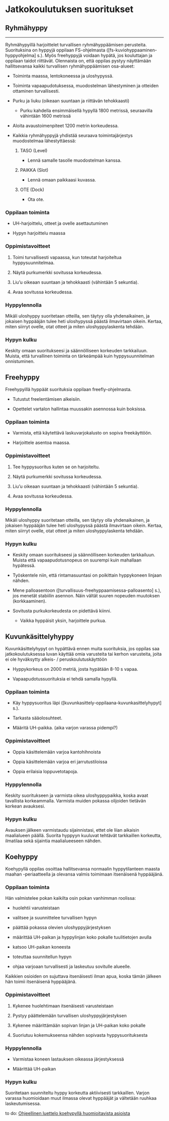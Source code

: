 # Jatkokoulutuksen suoritukset


## Ryhmähyppy  
------------

Ryhmähypyillä harjoittelet turvallisen ryhmähyppäämisen perusteita.
Suorituksina on hyppyjä oppilaan FS-ohjelmasta
(\[fs-kuviohyppaaminen-hyppyohjelma\] s.). Myös freehyppyjä voidaan
hypätä, jos kouluttajan ja oppilaan taidot riittävät. Olennaista on,
että oppilas pystyy näyttämään hallitsevansa kaikki turvallisen
ryhmähyppäämisen osa-alueet:

-   Toiminta maassa, lentokoneessa ja uloshypyssä.

-   Toiminta vapaapudotuksessa, muodostelman lähestyminen ja otteiden
    ottaminen turvallisesti.

-   Purku ja liuku (oikeaan suuntaan ja riittävän tehokkaasti)

    -   Purku kahdella ensimmäisellä hypyllä 1800 metrissä, seuraavilla
        vähintään 1600 metrissä

-   Aloita avaustoimenpiteet 1200 metrin korkeudessa.

<!-- -->

-   Kaikkia ryhmähyppyjä yhdistää seuraava toimintajärjestys
    muodostelmaa lähestyttäessä:

    1.  TASO (Level)

        -   Lennä samalle tasolle muodostelman kanssa.

    2.  PAIKKA (Slot)

        -   Lennä omaan paikkaasi kuvassa.

    3.  OTE (Dock)

        -   Ota ote.

###  Oppilaan toiminta  

-   UH-harjoittelu, otteet ja ovelle asettautuminen

-   Hypyn harjoittelu maassa

###  Oppimistavoitteet  

1.  Toimi turvallisesti vapaassa, kun toteutat
    harjoiteltua hyppysuunnitelmaa.

2.  Näytä purkumerkki sovitussa korkeudessa.

3.  Liu’u oikeaan suuntaan ja tehokkaasti (vähintään 5 sekuntia).

4.  Avaa sovitussa korkeudessa.

###  Hyppylennolla  

Mikäli uloshyppy suoritetaan otteilla, sen täytyy olla yhdenaikainen, ja
jokaisen hyppääjän tulee heti uloshypyssä päästä ilmavirtaan oikein.
Kertaa, miten siirryt ovelle, otat otteet ja miten uloshyppylaskenta
tehdään.

###  Hypyn kulku  

Keskity omaan suoritukseesi ja säännölliseen korkeuden tarkkailuun.
Muista, että turvallinen toiminta on tärkeämpää kuin hyppysuunnitelman
onnistuminen.


## Freehyppy  


Freehypyillä hyppäät suorituksia oppilaan freefly-ohjelmasta.

-   Tutustut freelentämisen alkeisiin.

-   Opettelet vartalon hallintaa muussakin asennossa kuin boksissa.

###  Oppilaan toiminta  

-   Varmista, että käytettävä laskuvarjokalusto on sopiva freekäyttöön.

-   Harjoittele asentoa maassa.

###  Oppimistavoitteet  

1.  Tee hyppysuoritus kuten se on harjoiteltu.

2.  Näytä purkumerkki sovitussa korkeudessa.

3.  Liu’u oikeaan suuntaan ja tehokkaasti (vähintään 5 sekuntia).

4.  Avaa sovitussa korkeudessa.

###  Hyppylennolla  

Mikäli uloshyppy suoritetaan otteilla, sen täytyy olla yhdenaikainen, ja
jokaisen hyppääjän tulee heti uloshypyssä päästä ilmavirtaan oikein.
Kertaa, miten siirryt ovelle, otat otteet ja miten uloshyppylaskenta
tehdään.

###  Hypyn kulku  

-   Keskity omaan suoritukseesi ja säännölliseen korkeuden tarkkailuun.
    Muista että vapaapudotusnopeus on suurempi kuin mahallaan hypätessä.

-   Työskentele niin, että rintamasuuntasi on poikittain hyppykoneen
    linjaan nähden.

-   Mene palloasentoon (\[turvallisuus-freehyppaamisessa-palloasento\]
    s.), jos menetät stabiilin asennon. Näin vältät suuren nopeuden
    muutoksen (korkkaaminen).

-   Sovitusta purkukorkeudesta on pidettävä kiinni.

    -   Vaikka hyppäisit yksin, harjoittele purkua.



## Kuvunkäsittelyhyppy  


Kuvunkäsittelyhypyt on hypättävä ennen muita suorituksia, jos oppilas
saa jatkokoulutuksessa luvan käyttää omia varusteita tai kerhon
varusteita, joita ei ole hyväksytty alkeis- / peruskoulutuskäyttöön

-   Hyppykorkeus on 2000 metriä, josta hypätään 8-10 s vapaa.

-   Vapaapudotussuorituksia ei tehdä samalla hypyllä.

###  Oppilaan toiminta  

-   Käy hyppysuoritus läpi
    (\[kuvunkasittely-oppilaana-kuvunkasittelyhypyt\] s.).

-   Tarkasta sääolosuhteet.

-   Määritä UH-paikka. (aika varjon varassa pidempi?)

###  Oppimistavoitteet  

-   Oppia käsittelemään varjoa kantohihnoista

-   Oppia käsittelemään varjoa eri jarrutustiloissa

-   Oppia erilaisia loppuvetotapoja.

###  Hyppylennolla  

Keskity suoritukseen ja varmista oikea uloshyppypaikka, koska avaat
tavallista korkeammalla. Varmista muiden pokassa olijoiden tietävän
korkean avauksesi.

###  Hypyn kulku  

Avauksen jälkeen varmistaudu sijainnistasi, ettet ole liian aikaisin
maalialueen päällä. Suorita hyppyyn kuuluvat tehtävät tarkkaillen
korkeutta, ilmatilaa sekä sijaintia maalialueeseen nähden.



## Koehyppy  


Koehypyllä oppilas osoittaa hallitsevansa normaalin hyppytilanteen
maasta maahan -periaatteella ja olevansa valmis toimimaan itsenäisenä
hyppääjänä.

###  Oppilaan toiminta  

Hän valmistelee pokan kaikilta osin pokan vanhimman roolissa:

-   huolehtii varusteistaan

-   valitsee ja suunnittelee turvallisen hypyn

-   päättää pokassa olevien uloshyppyjärjestyksen

-   määrittää UH-paikan ja hyppylinjan koko pokalle tuulitietojen avulla

-   katsoo UH-paikan koneesta

-   toteuttaa suunnitellun hypyn

-   ohjaa varjoaan turvallisesti ja laskeutuu sovitulle alueelle.

Kaikkien osioiden on sujuttava itsenäisesti ilman apua, koska tämän
jälkeen hän toimii itsenäisenä hyppääjänä.

###  Oppimistavoitteet  

1.  Kykenee huolehtimaan itsenäisesti varusteistaan

2.  Pystyy päättelemään turvallisen uloshyppyjärjestyksen

3.  Kykenee määrittämään sopivan linjan ja UH-paikan koko pokalle

4.  Suoriutuu kokemukseensa nähden sopivasta hyppysuorituksesta

###  Hyppylennolla  

-   Varmistaa koneen lastauksen oikeassa järjestyksessä

-   Määrittää UH-paikan

###  Hypyn kulku  

Suoritetaan suunniteltu hyppy korkeutta aktiivisesti tarkkaillen. Varjon
varassa huomioidaan muut ilmassa olevat hyppääjät ja vältetään ruuhkaa
laskeutumisessa.

to do: [Ohjeellinen luettelo koehypyllä huomioitavista
asioista](Koehyppy-lomake.pdf)